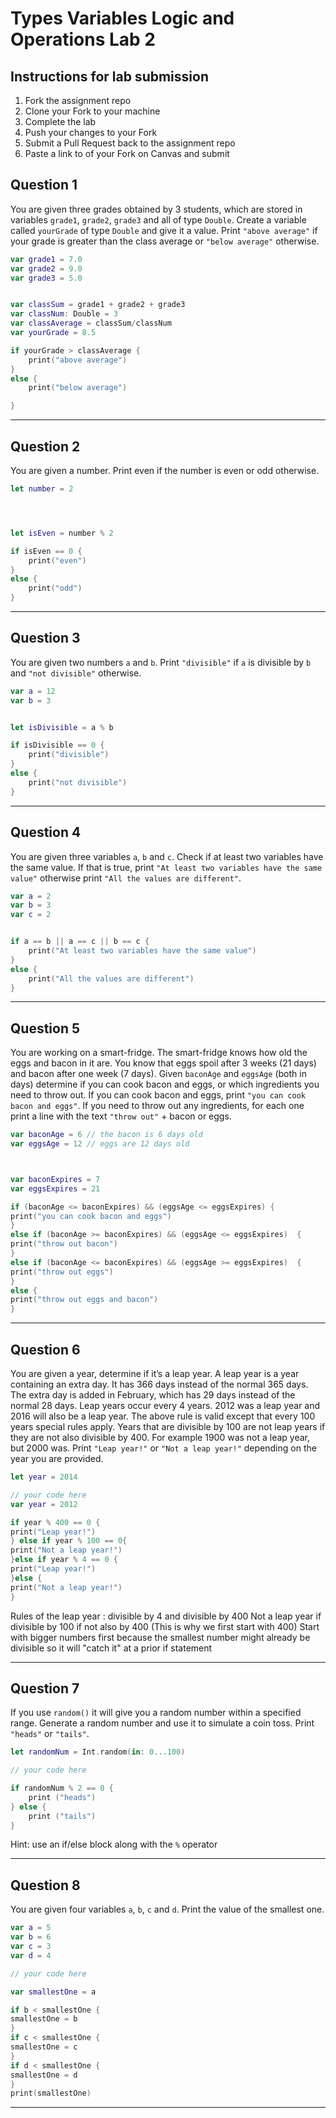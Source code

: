 # Types Variables Logic and Operations Lab 2

## Instructions for lab submission

1. Fork the assignment repo
1. Clone your Fork to your machine
1. Complete the lab
1. Push your changes to your Fork
1. Submit a Pull Request back to the assignment repo
1. Paste a link to of your Fork on Canvas and submit

## Question 1

You are given three grades obtained by 3 students, which are stored in variables `grade1`, `grade2`, `grade3` and all of type `Double`.
Create a variable called `yourGrade` of type `Double` and give it a value.
Print `"above average"` if your grade is greater than the class average or `"below average"` otherwise.

```swift
var grade1 = 7.0
var grade2 = 9.0
var grade3 = 5.0


var classSum = grade1 + grade2 + grade3
var classNum: Double = 3
var classAverage = classSum/classNum
var yourGrade = 8.5

if yourGrade > classAverage {
    print("above average")
}
else {
    print("below average")

}

```
***
## Question 2

You are given a number. Print even if the number is even or odd otherwise.

```swift
let number = 2




let isEven = number % 2

if isEven == 0 {
    print("even")
}
else {
    print("odd")
}
```
***
## Question 3

You are given two numbers `a` and `b`. Print `"divisible"` if `a` is divisible by `b` and `"not divisible"` otherwise.

```swift
var a = 12
var b = 3


let isDivisible = a % b

if isDivisible == 0 {
    print("divisible")
}
else {
    print("not divisible")
}

```
***
## Question 4

You are given three variables `a`, `b` and `c`. Check if at least two variables have the same value. If that is true, print `"At least two variables have the same value"` otherwise print `"All the values are different"`.

```swift
var a = 2
var b = 3
var c = 2


if a == b || a == c || b == c {
    print("At least two variables have the same value")
}
else {
    print("All the values are different")
}

```
***
## Question 5

You are working on a smart-fridge. The smart-fridge knows how old the eggs and bacon in it are. You know that eggs spoil after 3 weeks (21 days) and bacon after one week (7 days). Given `baconAge` and `eggsAge` (both in days) determine if you can cook bacon and eggs, or which ingredients you need to throw out. If you can cook bacon and eggs, print `"you can cook bacon and eggs"`. If you need to throw out any ingredients, for each one print a line with the text `"throw out"` + bacon or eggs.

```swift
var baconAge = 6 // the bacon is 6 days old
var eggsAge = 12 // eggs are 12 days old



var baconExpires = 7
var eggsExpires = 21

if (baconAge <= baconExpires) && (eggsAge <= eggsExpires) {
print("you can cook bacon and eggs")
}
else if (baconAge >= baconExpires) && (eggsAge <= eggsExpires)  {
print("throw out bacon")
}
else if (baconAge <= baconExpires) && (eggsAge >= eggsExpires)  {
print("throw out eggs")
}
else {
print("throw out eggs and bacon")
}

```


***
## Question 6

You are given a year, determine if it’s a leap year. A leap year is a year containing an extra day. It has 366 days instead of the normal 365 days. The extra day is added in February, which has 29 days instead of the normal 28 days. Leap years occur every 4 years. 2012 was a leap year and 2016 will also be a leap year.
The above rule is valid except that every 100 years special rules apply. Years that are divisible by 100 are not leap years if they are not also divisible by 400. For example 1900 was not a leap year, but 2000 was. Print `"Leap year!"` or `"Not a leap year!"` depending on the year you are provided.

```swift
let year = 2014

// your code here
var year = 2012

if year % 400 == 0 {
print("Leap year!")
} else if year % 100 == 0{
print("Not a leap year!")
}else if year % 4 == 0 {
print("Leap year!")
}else {
print("Not a leap year!")
}
```
Rules of the leap year : divisible by 4 and divisible by 400
Not a leap year if divisible by 100 if not also by 400 (This is why we first start with 400)
Start with bigger numbers first because the smallest number might already be divisible so it will "catch it" at a prior if statement


***
## Question 7

If you use `random()` it will give you a random number within a specified range. Generate a random number and use it to simulate a coin toss. Print `"heads"` or `"tails"`.

```swift
let randomNum = Int.random(in: 0...100) 

// your code here

if randomNum % 2 == 0 {
    print ("heads")
} else {
    print ("tails")
}
```

Hint: use an if/else block along with the `%` operator

***
## Question 8

You are given four variables `a`, `b`, `c` and `d`. Print the value of the smallest one.

```swift
var a = 5
var b = 6
var c = 3
var d = 4

// your code here

var smallestOne = a

if b < smallestOne {
smallestOne = b
}
if c < smallestOne {
smallestOne = c
}
if d < smallestOne {
smallestOne = d
}
print(smallestOne)
```


***
